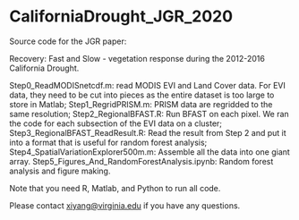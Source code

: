 # CaliforniaDrought_JGR_2020
Source code for the JGR paper:

Recovery: Fast and Slow - vegetation response during the 2012-2016 California Drought.

Step0_ReadMODISnetcdf.m: read MODIS EVI and Land Cover data. For EVI data, they need to be cut into pieces as the entire dataset is too large to store in Matlab;
Step1_RegridPRISM.m: PRISM data are regridded to the same resolution;
Step2_RegionalBFAST.R: Run BFAST on each pixel. We ran the code for each subsection of the EVI data on a cluster;
Step3_RegionalBFAST_ReadResult.R: Read the result from Step 2 and put it into a format that is useful for random forest analysis;
Step4_SpatialVariationExplorer500m.m: Assemble all the data into one giant array.
Step5_Figures_And_RandomForestAnalysis.ipynb: Random forest analysis and figure making.

Note that you need R, Matlab, and Python to run all code.

Please contact xiyang@virginia.edu if you have any questions.

